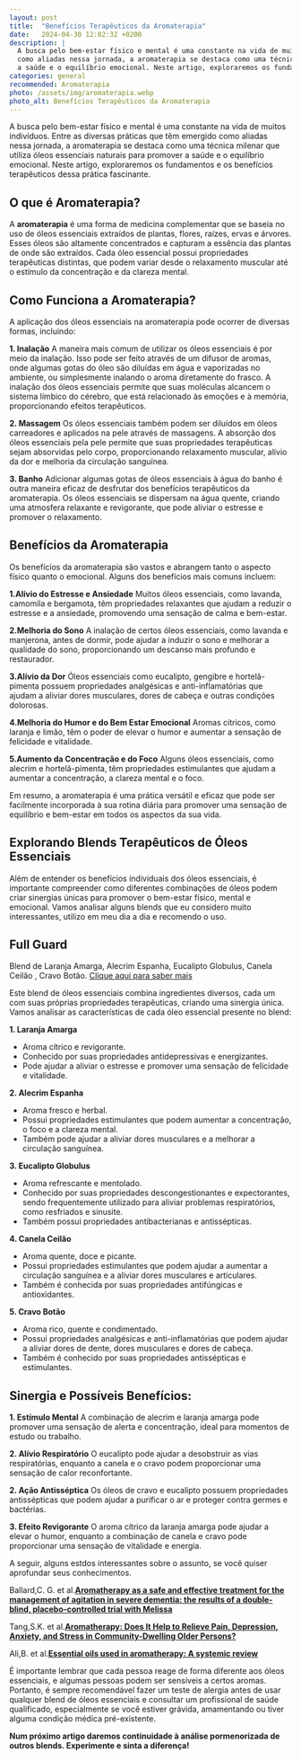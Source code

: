 ```yaml
---
layout: post
title:  "Benefícios Terapêuticos da Aromaterapia"
date:   2024-04-30 12:02:32 +0200
description: |
  A busca pelo bem-estar físico e mental é uma constante na vida de muitos indivíduos. Entre as diversas práticas que têm emergido 
  como aliadas nessa jornada, a aromaterapia se destaca como uma técnica milenar que utiliza óleos essenciais naturais para promover 
  a saúde e o equilíbrio emocional. Neste artigo, exploraremos os fundamentos e os benefícios terapêuticos dessa prática fascinante.
categories: general
recommended: Aromaterapia
photo: /assets/img/aromaterapia.webp
photo_alt: Benefícios Terapêuticos da Aromaterapia 
---
```


A busca pelo bem-estar físico e mental é uma constante na vida de muitos indivíduos. Entre as diversas práticas que têm emergido como 
aliadas nessa jornada, a aromaterapia se destaca como uma técnica milenar que utiliza óleos essenciais naturais para promover a saúde e 
o equilíbrio emocional. Neste artigo, exploraremos os fundamentos e os benefícios terapêuticos dessa prática fascinante.

## O que é Aromaterapia?
A **aromaterapia** é uma forma de medicina complementar que se baseia no uso de óleos essenciais extraídos de plantas, flores, raízes, ervas 
e árvores. Esses óleos são altamente concentrados e capturam a essência das plantas de onde são extraídos. Cada óleo essencial possui 
propriedades terapêuticas distintas, que podem variar desde o relaxamento muscular até o estímulo da concentração e da clareza mental.

## Como Funciona a Aromaterapia?
A aplicação dos óleos essenciais na aromaterapia pode ocorrer de diversas formas, incluindo:

**1.	Inalação**   A maneira mais comum de utilizar os óleos essenciais é por meio da inalação. Isso pode ser feito através de um difusor 
de aromas, onde algumas gotas do óleo são diluídas em água e vaporizadas no ambiente, ou simplesmente inalando o aroma diretamente do frasco. 
A inalação dos óleos essenciais permite que suas moléculas alcancem o sistema límbico do cérebro, que está relacionado às emoções e à memória, 
proporcionando efeitos terapêuticos.

**2.	Massagem**  Os óleos essenciais também podem ser diluídos em óleos carreadores e aplicados na pele através de massagens. A absorção 
dos óleos essenciais pela pele permite que suas propriedades terapêuticas sejam absorvidas pelo corpo, proporcionando relaxamento muscular, 
alívio da dor e melhoria da circulação sanguínea.

**3.	Banho**  Adicionar algumas gotas de óleos essenciais à água do banho é outra maneira eficaz de desfrutar dos benefícios terapêuticos 
da aromaterapia. Os óleos essenciais se dispersam na água quente, criando uma atmosfera relaxante e revigorante, que pode aliviar o estresse 
e promover o relaxamento.

## Benefícios da Aromaterapia

Os benefícios da aromaterapia são vastos e abrangem tanto o aspecto físico quanto o emocional. Alguns dos benefícios mais comuns incluem:

**1.Alívio do Estresse e Ansiedade**  Muitos óleos essenciais, como lavanda, camomila e bergamota, têm propriedades relaxantes que ajudam a 
reduzir o estresse e a ansiedade, promovendo uma sensação de calma e bem-estar.

**2.Melhoria do Sono**  A inalação de certos óleos essenciais, como lavanda e manjerona, antes de dormir, pode ajudar a induzir o sono e 
melhorar a qualidade do sono, proporcionando um descanso mais profundo e restaurador.

**3.Alívio da Dor**  Óleos essenciais como eucalipto, gengibre e hortelã-pimenta possuem propriedades analgésicas e anti-inflamatórias que 
ajudam a aliviar dores musculares, dores de cabeça e outras condições dolorosas.

**4.Melhoria do Humor e do Bem Estar Emocional**  Aromas cítricos, como laranja e limão, têm o poder de elevar o humor e aumentar a sensação de 
felicidade e vitalidade.

**5.Aumento da Concentração e do Foco**  Alguns óleos essenciais, como alecrim e hortelã-pimenta, têm propriedades estimulantes que ajudam a 
aumentar a concentração, a clareza mental e o foco.

Em resumo, a aromaterapia é uma prática versátil e eficaz que pode ser facilmente incorporada à sua rotina diária para promover uma sensação de 
equilíbrio e bem-estar em todos os aspectos da sua vida.

## Explorando Blends Terapêuticos de Óleos Essenciais

Além de entender os benefícios individuais dos óleos essenciais, é importante compreender como diferentes combinações de óleos podem criar 
sinergias únicas para promover o bem-estar físico, mental e emocional. Vamos analisar alguns blends que eu considero muito interessantes,
utilizo em meu dia a dia e recomendo o uso. 


## Full Guard
Blend de Laranja Amarga, Alecrim Espanha, Eucalipto Globulus, Canela Ceilão , Cravo Botão. [Clique aqui para saber mais](https://loja.luciluci.com.br/produto/essencial-oil-blend-full-guard-15ml)

Este blend de óleos essenciais combina ingredientes diversos, cada um com suas próprias propriedades terapêuticas, criando uma sinergia única. 
Vamos analisar as características de cada óleo essencial presente no blend:

**1.	Laranja Amarga**
-	Aroma cítrico e revigorante.
-	Conhecido por suas propriedades antidepressivas e energizantes.
-	Pode ajudar a aliviar o estresse e promover uma sensação de felicidade e vitalidade.

**2.	Alecrim Espanha**
-	Aroma fresco e herbal.
-	Possui propriedades estimulantes que podem aumentar a concentração, o foco e a clareza mental.
-	Também pode ajudar a aliviar dores musculares e a melhorar a circulação sanguínea.

**3.	Eucalipto Globulus**
-	Aroma refrescante e mentolado.
-	Conhecido por suas propriedades descongestionantes e expectorantes, sendo frequentemente utilizado para aliviar problemas respiratórios, 
  como resfriados e sinusite.
-	Também possui propriedades antibacterianas e antissépticas.

**4.	Canela Ceilão**
-	Aroma quente, doce e picante.
-	Possui propriedades estimulantes que podem ajudar a aumentar a circulação sanguínea e a aliviar dores musculares e articulares.
-	Também é conhecida por suas propriedades antifúngicas e antioxidantes.

**5.	Cravo Botão**
-	Aroma rico, quente e condimentado.
-	Possui propriedades analgésicas e anti-inflamatórias que podem ajudar a aliviar dores de dente, dores musculares e dores de cabeça.
-	Também é conhecido por suas propriedades antissépticas e estimulantes.


## Sinergia e Possíveis Benefícios:

**1.	Estímulo Mental** A combinação de alecrim e laranja amarga pode promover uma sensação de alerta e concentração, ideal para momentos 
de estudo ou trabalho.

**2.	Alívio Respiratório** O eucalipto pode ajudar a desobstruir as vias respiratórias, enquanto a canela e o cravo podem proporcionar 
uma sensação de calor reconfortante.

**2.	Ação Antisséptica** Os óleos de cravo e eucalipto possuem propriedades antissépticas que podem ajudar a purificar o ar e proteger 
contra germes e bactérias.

**3.	Efeito Revigorante** O aroma cítrico da laranja amarga pode ajudar a elevar o humor, enquanto a combinação de canela e cravo pode 
proporcionar uma sensação de vitalidade e energia.

A seguir, alguns estdos interessantes sobre o assunto, se você quiser aprofundar seus conhecimentos.

Ballard,C. G. et al.<a href="https://pubmed.ncbi.nlm.nih.gov/12143909/" target="_blank"><strong>Aromatherapy as a safe and effective treatment for the management of agitation in severe dementia: the results of a double-blind, placebo-controlled trial with Melissa</strong></a>

Tang,S.K. et al.<a href="https://is.gd/mu5cRV" target="_blank"><strong>Aromatherapy: Does It Help to Relieve Pain, Depression, Anxiety, and Stress in Community-Dwelling Older Persons?</strong></a>

Ali,B. et al.<a href="https://www.sciencedirect.com/science/article/pii/S2221169115001033" target="_blank"><strong>Essential oils used in aromatherapy: A systemic review</strong></a>




É importante lembrar que cada pessoa reage de forma diferente aos óleos essenciais, e algumas pessoas podem ser sensíveis 
a certos aromas. Portanto, é sempre recomendável fazer um teste de alergia antes de usar qualquer blend de óleos essenciais e consultar 
um profissional de saúde qualificado, especialmente se você estiver grávida, amamentando ou tiver alguma condição médica pré-existente.

**Num próximo artigo daremos continuidade à análise pormenorizada de outros blends. Experimente e sinta a diferença!**
